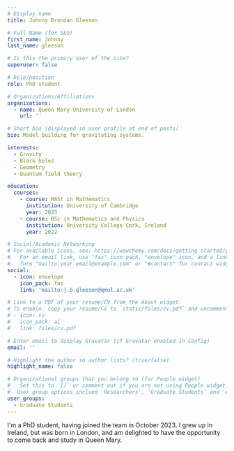 ```yaml
---
# Display name
title: Johnny Brendan Gleeson

# Full Name (for SEO)
first_name: Johnny
last_name: gleeson

# Is this the primary user of the site?
superuser: false

# Role/position
role: PhD student

# Organizations/Affiliations
organizations:
  - name: Queen Mary University of London
    url: ''

# Short bio (displayed in user profile at end of posts)
bio: Model building for gravitating systems.

interests:
  - Gravity
  - Black holes
  - Geometry
  - Quantum field theory

education:
  courses:
    - course: MASt in Mathematics
      institution: University of Cambridge
      year: 2023
    - course: BSc in Mathematics and Physics
      institution: University College Cork, Ireland
      year: 2022

# Social/Academic Networking
# For available icons, see: https://wowchemy.com/docs/getting-started/page-builder/#icons
#   For an email link, use "fas" icon pack, "envelope" icon, and a link in the
#   form "mailto:your-email@example.com" or "#contact" for contact widget.
social:
  - icon: envelope
    icon_pack: fas
    link: 'mailto:j.b.gleeson@qmul.ac.uk'

# Link to a PDF of your resume/CV from the About widget.
# To enable, copy your resume/CV to `static/files/cv.pdf` and uncomment the lines below.
# - icon: cv
#   icon_pack: ai
#   link: files/cv.pdf

# Enter email to display Gravatar (if Gravatar enabled in Config)
email: ''

# Highlight the author in author lists? (true/false)
highlight_name: false

# Organizational groups that you belong to (for People widget)
#   Set this to `[]` or comment out if you are not using People widget.
#  User group options inclued  Researchers', 'Graduate Students' and 'Alumni'
user_groups:
  - Graduate Students 
---
```


I'm a PhD student, having joined the team in October 2023. I grew up in Ireland, but was born in London, and am delighted to have the opportunity to come back and study in Queen Mary.
